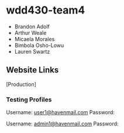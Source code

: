 # wdd430-team4

- Brandon Adolf
- Arthur Weale
- Micaela Morales
- Bimbola Osho-Lowu
- Lauren Swartz

## Website Links

[Production]

### Testing Profiles

Username: user1@havenmail.com
Password:

Username: admin1@havenmail.com
Password:

